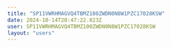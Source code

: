 ```yaml
---
title: "SP11VWRHMAGVQ4TBMZ100ZWDN0N8W1PZC17028KSW"
date: 2024-10-14T20:47:22.823Z
user: SP11VWRHMAGVQ4TBMZ100ZWDN0N8W1PZC17028KSW
layout: "users"
---
```

    